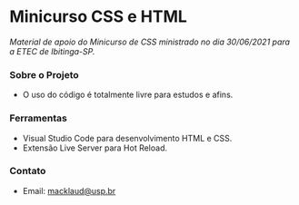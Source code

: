 # Minicurso CSS e HTML
*Material de apoio do Minicurso de CSS ministrado no dia 30/06/2021 para a ETEC de Ibitinga-SP.*

### Sobre o Projeto
* O uso do código é totalmente livre para estudos e afins.

### Ferramentas
* Visual Studio Code para desenvolvimento HTML e CSS.
* Extensão Live Server para Hot Reload.

### Contato
* Email: macklaud@usp.br
